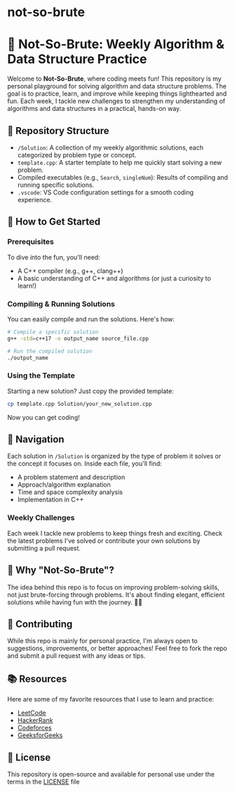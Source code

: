 # not-so-brute
# 🎉 Not-So-Brute: Weekly Algorithm & Data Structure Practice

Welcome to **Not-So-Brute**, where coding meets fun! This repository is my personal playground for solving algorithm and data structure problems. The goal is to practice, learn, and improve while keeping things lighthearted and fun. Each week, I tackle new challenges to strengthen my understanding of algorithms and data structures in a practical, hands-on way.

## 📁 Repository Structure

- `/Solution`: A collection of my weekly algorithmic solutions, each categorized by problem type or concept.
- `template.cpp`: A starter template to help me quickly start solving a new problem.
- Compiled executables (e.g., `Search`, `singleNum`): Results of compiling and running specific solutions.
- `.vscode`: VS Code configuration settings for a smooth coding experience.

## 🚀 How to Get Started

### Prerequisites

To dive into the fun, you'll need:

- A C++ compiler (e.g., g++, clang++)
- A basic understanding of C++ and algorithms (or just a curiosity to learn!)
  
### Compiling & Running Solutions

You can easily compile and run the solutions. Here's how:

```bash
# Compile a specific solution
g++ -std=c++17 -o output_name source_file.cpp

# Run the compiled solution
./output_name
```

### Using the Template

Starting a new solution? Just copy the provided template:

```bash
cp template.cpp Solution/your_new_solution.cpp
```

Now you can get coding! 

## 🧭 Navigation

Each solution in `/Solution` is organized by the type of problem it solves or the concept it focuses on. Inside each file, you'll find:

- A problem statement and description
- Approach/algorithm explanation
- Time and space complexity analysis
- Implementation in C++

### Weekly Challenges

Each week I tackle new problems to keep things fresh and exciting. Check the latest problems I've solved or contribute your own solutions by submitting a pull request.

## 🎯 Why "Not-So-Brute"?

The idea behind this repo is to focus on improving problem-solving skills, not just brute-forcing through problems. It's about finding elegant, efficient solutions while having fun with the journey. 🏃‍♂️

## 🤝 Contributing

While this repo is mainly for personal practice, I'm always open to suggestions, improvements, or better approaches! Feel free to fork the repo and submit a pull request with any ideas or tips.

## 📚 Resources

Here are some of my favorite resources that I use to learn and practice:

- [LeetCode](https://leetcode.com/)
- [HackerRank](https://www.hackerrank.com/)
- [Codeforces](https://codeforces.com/)
- [GeeksforGeeks](https://www.geeksforgeeks.org/)

## 📝 License

This repository is open-source and available for personal use under the terms in the [LICENSE](LICENSE) file
